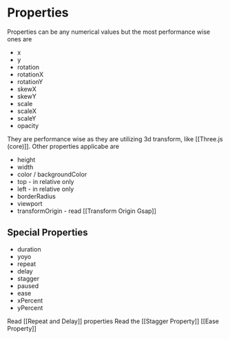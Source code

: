 # Properties
Properties can be any numerical values but the most performance wise ones are
- x
- y
- rotation
- rotationX
- rotationY
- skewX
- skewY
- scale
- scaleX
- scaleY
- opacity

They are performance wise as they are utilizing 3d transform, like [[Three.js (core)]]. Other properties applicabe are
- height
- width
- color / backgroundColor
- top - in relative only
- left - in relative only
- borderRadius
- viewport
- transformOrigin - read [[Transform Origin Gsap]]

## Special Properties
- duration
- yoyo
- repeat
- delay
- stagger
- paused
- ease
- xPercent
- yPercent

Read [[Repeat and Delay]] properties
Read the [[Stagger Property]]
[[Ease Property]]

